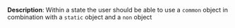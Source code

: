 __Description__: Within a state the user should be able to use a `common` object in combination with a `static` object and a `non` object
